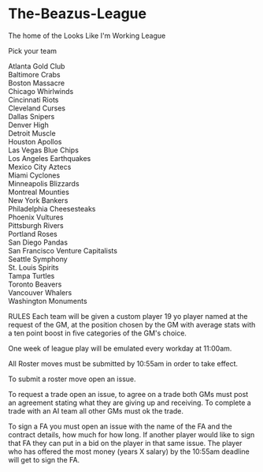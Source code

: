 # The-Beazus-League
The home of the Looks Like I'm Working League

Pick your team

Atlanta Gold Club<br/>
Baltimore Crabs<br/>
Boston Massacre<br/>
Chicago Whirlwinds<br/>
Cincinnati Riots<br/>
Cleveland Curses<br/>
Dallas Snipers<br/>
Denver High<br/>
Detroit Muscle<br/>
Houston Apollos<br/>
Las Vegas Blue Chips<br/>
Los Angeles Earthquakes<br/>
Mexico City Aztecs<br/>
Miami Cyclones<br/>
Minneapolis Blizzards<br/>
Montreal Mounties<br/>
New York Bankers<br/>
Philadelphia Cheesesteaks<br/>
Phoenix Vultures<br/>
Pittsburgh Rivers<br/>
Portland Roses<br/>
San Diego Pandas<br/>
San Francisco Venture Capitalists<br/>
Seattle Symphony<br/>
St. Louis Spirits<br/>
Tampa Turtles<br/>
Toronto Beavers<br/>
Vancouver Whalers<br/>
Washington Monuments<br/>

RULES
Each team will be given a custom player 19 yo player named at the request of the GM, at the position chosen by the GM with average stats with a ten point boost in five categories of the GM's choice.

One week of league play will be emulated every workday at 11:00am.

All Roster moves must be submitted by 10:55am in order to take effect.

To submit a roster move open an issue.

To request a trade open an issue, to agree on a trade both GMs must post an agreement stating what they are giving up and receiving.
To complete a trade with an AI team all other GMs must ok the trade.

To sign a FA you must open an issue with the name of the FA and the contract details, how much for how long. If another player would like to sign that FA they can put in a bid on the player in that same issue. The player who has offered the most money (years X salary) by the 10:55am deadline will get to sign the FA.



